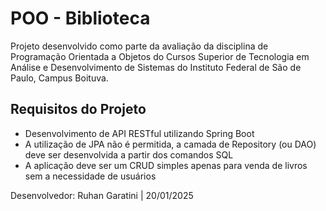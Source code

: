# POO - Biblioteca

Projeto desenvolvido como parte da avaliação da disciplina de Programação Orientada a Objetos do Cursos Superior de Tecnologia em Análise e Desenvolvimento de Sistemas do Instituto Federal de São de Paulo, Campus Boituva.

## Requisitos do Projeto

- Desenvolvimento de API RESTful utilizando Spring Boot
- A utilização de JPA não é permitida, a camada de Repository (ou DAO) deve ser desenvolvida a partir dos comandos SQL
- A aplicação deve ser um CRUD simples apenas para venda de livros sem a necessidade de usuários


Desenvolvedor: Ruhan Garatini | 20/01/2025
